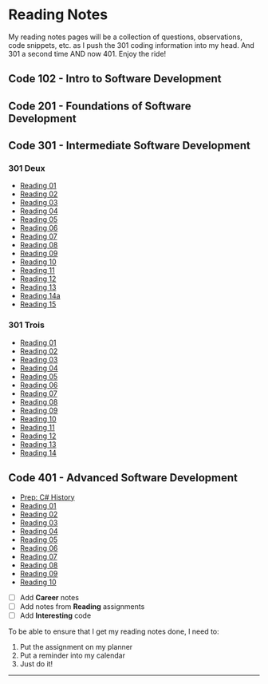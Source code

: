 
# Reading Notes
My reading notes pages will be a collection of questions, observations, code snippets, etc. as I push the 301 coding information into my head.  And 301 a second time AND now 401.  Enjoy the ride!

## Code 102 - Intro to Software Development
## Code 201 - Foundations of Software Development
## Code 301 - Intermediate Software Development
### 301 Deux
- [Reading 01](rl1.md)
- [Reading 02](rl2.md)
- [Reading 03](rl3.md)
- [Reading 04](rl4.md)
- [Reading 05](rl5.md)
- [Reading 06](rl6.md)
- [Reading 07](rl7.md)
- [Reading 08](rl8.md)
- [Reading 09](rl9.md)
- [Reading 10](rl10.md)
- [Reading 11](rl11.md)
- [Reading 12](rl12.md)
- [Reading 13](rl13.md)
- [Reading 14a](rl14a.md)
- [Reading 15](rl15.md)

### 301 Trois
- [Reading 01](1rl.md)
- [Reading 02](2rl.md)
- [Reading 03](3rl.md)
- [Reading 04](4rl.md)
- [Reading 05](5rl.md)
- [Reading 06](6rl.md)
- [Reading 07](7rl.md)
- [Reading 08](8rl.md)
- [Reading 09](9rl.md)
- [Reading 10](10rl.md)
- [Reading 11](11rl.md)
- [Reading 12](12rl.md)
- [Reading 13](13rl.md)
- [Reading 14](14rl.md)

## Code 401 - Advanced Software Development
- [Prep:  C# History](401_preWorkrl.md)
- [Reading 01](401_01rl.md)
- [Reading 02](401_02rl.md)
- [Reading 03](401_03rl.md)
- [Reading 04](401_04rl.md)
- [Reading 05](401_05rl.md)
- [Reading 06](401_06rl.md)
- [Reading 07](401_07rl.md)
- [Reading 08](401_08rl.md)
- [Reading 09](401_09rl.md)
- [Reading 10](401_10rl.md)

- [ ] Add **Career** notes
- [ ] Add notes from **Reading** assignments
- [ ] Add **Interesting** code

To be able to ensure that I get my reading notes done, I need to:
1.  Put the assignment on my planner
2.  Put a reminder into my calendar
3.  Just do it!

---

